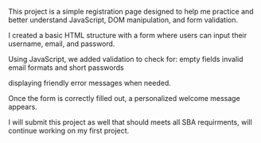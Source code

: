 This project is a simple registration page designed to help me practice and better understand JavaScript, DOM manipulation, and form validation. 

I created a basic HTML structure with a form where users can input their username, email, and password. 

Using JavaScript, we added validation to check for:
empty fields
invalid email formats 
and short passwords

displaying friendly error messages when needed. 

Once the form is correctly filled out, a personalized welcome message appears.

I will submit this project as well that should meets all SBA requirments, will continue working on my first project.
